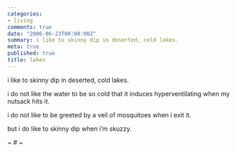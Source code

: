 ```yaml
---
categories:
- living
comments: true
date: "2006-06-23T00:00:00Z"
summary: i like to skinny dip in deserted, cold lakes. 
meta: true
published: true
title: lakes
---
```


i like to skinny dip in deserted, cold lakes.  

i do not like the water to be so cold that it induces hyperventilating when my nutsack hits it.

i do not like to be greeted by a veil of mosquitoes when i exit it.

but i do like to skinny dip when i’m skuzzy.

~ # ~